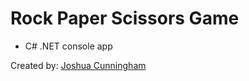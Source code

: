 # Rock Paper Scissors Game

- C# .NET console app

Created by: [Joshua Cunningham](https://www.linkedin.com/in/joshua-cunningham-wa/)